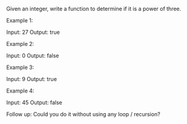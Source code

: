 Given an integer, write a function to determine if it is a power of three.

Example 1:


Input: 27
Output: true


Example 2:


Input: 0
Output: false

Example 3:


Input: 9
Output: true

Example 4:


Input: 45
Output: false

Follow up:
Could you do it without using any loop / recursion?